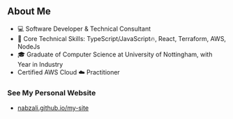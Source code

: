 ## About Me

- 💻 Software Developer & Technical Consultant
- 💬 Core Technical Skills: TypeScript/JavaScript🔥, React, Terraform, AWS, NodeJs
- 🎓 Graduate of Computer Science at University of Nottingham, with Year in Industry
- Certified AWS Cloud ☁️ Practitioner

### See My Personal Website

- [nabzali.github.io/my-site](https://nabzali.github.io/my-site)
